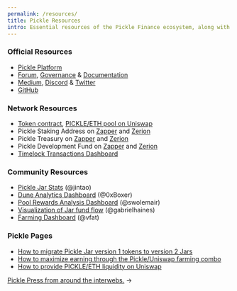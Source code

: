 ```yaml
---
permalink: /resources/
title: Pickle Resources
intro: Essential resources of the Pickle Finance ecosystem, along with some key extended help articles.
---
```


### Official Resources

- [Pickle Platform](https://pickle.finance)
- [Forum](https://forum.pickle.finance), [Governance](https://snapshot.page/#/pickle) & [Documentation](https://docs.pickle.finance)
- [Medium](https://medium.com/@picklefinance/pickle-finance-launch-beea2eb8eacb), [Discord](http://discord.gg/gR85hmC) & [Twitter](https://twitter.com/picklefinance)
- [GitHub](http://github.com/pickle-finance/protocol)

### Network Resources

- [Token contract](https://etherscan.io/address/0x429881672b9ae42b8eba0e26cd9c73711b891ca5), [PICKLE/ETH pool on Uniswap](https://uniswap.info/pair/0xdc98556Ce24f007A5eF6dC1CE96322d65832A819)
- Pickle Staking Address on [Zapper](https://zapper.fi/dashboard?address=0xa17a8883da1abd57c690df9ebf58fc194edab66f) and [Zerion](https://app.zerion.io/0xa17a8883da1abd57c690df9ebf58fc194edab66f/overview)
- Pickle Treasury on [Zapper](https://zapper.fi/dashboard?address=0x066419eaef5de53cc5da0d8702b990c5bc7d1ab3) and [Zerion](https://app.zerion.io/0x066419eaef5de53cc5da0d8702b990c5bc7d1ab3/overview)
- Pickle Development Fund on [Zapper](https://zapper.fi/dashboard?address=0x2fee17F575fa65C06F10eA2e63DBBc50730F145D) and [Zerion](https://app.zerion.io/0x2fee17F575fa65C06F10eA2e63DBBc50730F145D/overview)
- [Timelock Transactions Dashboard](https://timelock.pickle.finance)

### Community Resources

- [Pickle Jar Stats](https://pickle-jar.info) (@jintao)
- [Dune Analytics Dashboard](https://duneanalytics.com/0xBoxer/pickle-finance-pjar-dashboard) (@0xBoxer)
- [Pool Rewards Analysis Dashboard](https://pickle-analysis.netlify.app) (@swolemair)
- [Visualization of Jar fund flow](/jar-flows/) (@gabrielhaines)
- [Farming Dashboard](https://vfat.tools/pickle/) (@vfat)

### Pickle Pages

- [How to migrate Pickle Jar version 1 tokens to version 2 Jars](/jar2-migration/)
- [How to maximize earning through the Pickle/Uniswap farming combo](/uniswap-pickle/)
- [How to provide PICKLE/ETH liquidity on Uniswap](/uniswap-liquidity/)

[Pickle Press from around the interwebs.](/press/) →